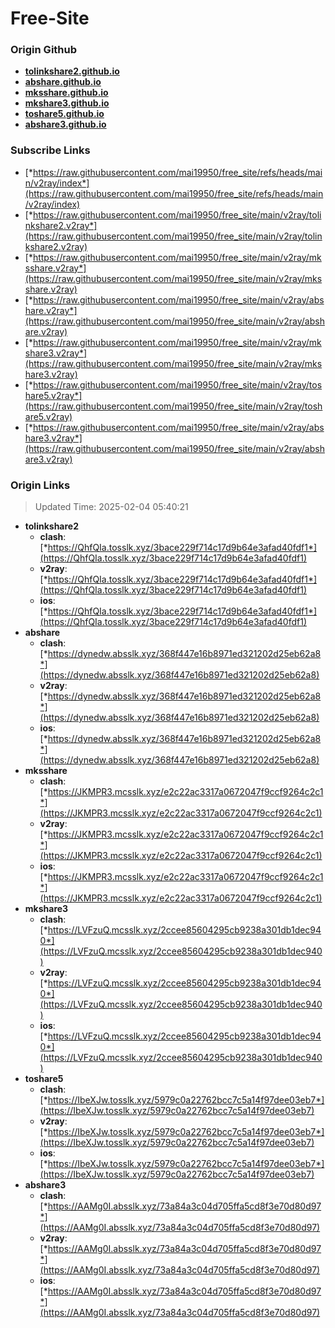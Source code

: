 # Free-Site

### Origin Github

- [**tolinkshare2.github.io**](https://github.com/tolinkshare2/tolinkshare2.github.io)
- [**abshare.github.io**](https://github.com/abshare/abshare.github.io)
- [**mksshare.github.io**](https://github.com/mksshare/mksshare.github.io)
- [**mkshare3.github.io**](https://github.com/mkshare3/mkshare3.github.io)
- [**toshare5.github.io**](https://github.com/toshare5/toshare5.github.io)
- [**abshare3.github.io**](https://github.com/abshare3/abshare3.github.io)

### Subscribe Links

- [*https://raw.githubusercontent.com/mai19950/free_site/refs/heads/main/v2ray/index*](https://raw.githubusercontent.com/mai19950/free_site/refs/heads/main/v2ray/index)
- [*https://raw.githubusercontent.com/mai19950/free_site/main/v2ray/tolinkshare2.v2ray*](https://raw.githubusercontent.com/mai19950/free_site/main/v2ray/tolinkshare2.v2ray)
- [*https://raw.githubusercontent.com/mai19950/free_site/main/v2ray/mksshare.v2ray*](https://raw.githubusercontent.com/mai19950/free_site/main/v2ray/mksshare.v2ray)
- [*https://raw.githubusercontent.com/mai19950/free_site/main/v2ray/abshare.v2ray*](https://raw.githubusercontent.com/mai19950/free_site/main/v2ray/abshare.v2ray)
- [*https://raw.githubusercontent.com/mai19950/free_site/main/v2ray/mkshare3.v2ray*](https://raw.githubusercontent.com/mai19950/free_site/main/v2ray/mkshare3.v2ray)
- [*https://raw.githubusercontent.com/mai19950/free_site/main/v2ray/toshare5.v2ray*](https://raw.githubusercontent.com/mai19950/free_site/main/v2ray/toshare5.v2ray)
- [*https://raw.githubusercontent.com/mai19950/free_site/main/v2ray/abshare3.v2ray*](https://raw.githubusercontent.com/mai19950/free_site/main/v2ray/abshare3.v2ray)

### Origin Links

> Updated Time: 2025-02-04 05:40:21

- **tolinkshare2**
  - **clash**: [*https://QhfQIa.tosslk.xyz/3bace229f714c17d9b64e3afad40fdf1*](https://QhfQIa.tosslk.xyz/3bace229f714c17d9b64e3afad40fdf1)
  - **v2ray**: [*https://QhfQIa.tosslk.xyz/3bace229f714c17d9b64e3afad40fdf1*](https://QhfQIa.tosslk.xyz/3bace229f714c17d9b64e3afad40fdf1)
  - **ios**: [*https://QhfQIa.tosslk.xyz/3bace229f714c17d9b64e3afad40fdf1*](https://QhfQIa.tosslk.xyz/3bace229f714c17d9b64e3afad40fdf1)
- **abshare**
  - **clash**: [*https://dynedw.absslk.xyz/368f447e16b8971ed321202d25eb62a8*](https://dynedw.absslk.xyz/368f447e16b8971ed321202d25eb62a8)
  - **v2ray**: [*https://dynedw.absslk.xyz/368f447e16b8971ed321202d25eb62a8*](https://dynedw.absslk.xyz/368f447e16b8971ed321202d25eb62a8)
  - **ios**: [*https://dynedw.absslk.xyz/368f447e16b8971ed321202d25eb62a8*](https://dynedw.absslk.xyz/368f447e16b8971ed321202d25eb62a8)
- **mksshare**
  - **clash**: [*https://JKMPR3.mcsslk.xyz/e2c22ac3317a0672047f9ccf9264c2c1*](https://JKMPR3.mcsslk.xyz/e2c22ac3317a0672047f9ccf9264c2c1)
  - **v2ray**: [*https://JKMPR3.mcsslk.xyz/e2c22ac3317a0672047f9ccf9264c2c1*](https://JKMPR3.mcsslk.xyz/e2c22ac3317a0672047f9ccf9264c2c1)
  - **ios**: [*https://JKMPR3.mcsslk.xyz/e2c22ac3317a0672047f9ccf9264c2c1*](https://JKMPR3.mcsslk.xyz/e2c22ac3317a0672047f9ccf9264c2c1)
- **mkshare3**
  - **clash**: [*https://LVFzuQ.mcsslk.xyz/2ccee85604295cb9238a301db1dec940*](https://LVFzuQ.mcsslk.xyz/2ccee85604295cb9238a301db1dec940)
  - **v2ray**: [*https://LVFzuQ.mcsslk.xyz/2ccee85604295cb9238a301db1dec940*](https://LVFzuQ.mcsslk.xyz/2ccee85604295cb9238a301db1dec940)
  - **ios**: [*https://LVFzuQ.mcsslk.xyz/2ccee85604295cb9238a301db1dec940*](https://LVFzuQ.mcsslk.xyz/2ccee85604295cb9238a301db1dec940)
- **toshare5**
  - **clash**: [*https://IbeXJw.tosslk.xyz/5979c0a22762bcc7c5a14f97dee03eb7*](https://IbeXJw.tosslk.xyz/5979c0a22762bcc7c5a14f97dee03eb7)
  - **v2ray**: [*https://IbeXJw.tosslk.xyz/5979c0a22762bcc7c5a14f97dee03eb7*](https://IbeXJw.tosslk.xyz/5979c0a22762bcc7c5a14f97dee03eb7)
  - **ios**: [*https://IbeXJw.tosslk.xyz/5979c0a22762bcc7c5a14f97dee03eb7*](https://IbeXJw.tosslk.xyz/5979c0a22762bcc7c5a14f97dee03eb7)
- **abshare3**
  - **clash**: [*https://AAMg0I.absslk.xyz/73a84a3c04d705ffa5cd8f3e70d80d97*](https://AAMg0I.absslk.xyz/73a84a3c04d705ffa5cd8f3e70d80d97)
  - **v2ray**: [*https://AAMg0I.absslk.xyz/73a84a3c04d705ffa5cd8f3e70d80d97*](https://AAMg0I.absslk.xyz/73a84a3c04d705ffa5cd8f3e70d80d97)
  - **ios**: [*https://AAMg0I.absslk.xyz/73a84a3c04d705ffa5cd8f3e70d80d97*](https://AAMg0I.absslk.xyz/73a84a3c04d705ffa5cd8f3e70d80d97)
